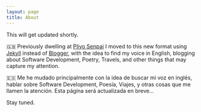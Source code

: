 ```yaml
---
layout: page
title: About
---
```


This will get updated shortly.

:gb: Previously dwelling at [Pliyo Senpai](http://pliyosenpai.com/)
I moved to this new format using [Jekyll](http://jekyllrb.com/)
instead of [Blogger](https://www.blogger.com/about/?r=1-null_user),
with the idea to find my voice in English, blogging about
Software Development, Poetry, Travels, 
and other things that may capture my attention.

:es: Me he mudado principalmente con la idea de buscar mi voz
en inglés, hablar sobre Software Development, Poesía, Viajes, 
y otras cosas que me llamen la atención.
Esta página será actualizada en breve...

Stay tuned.
